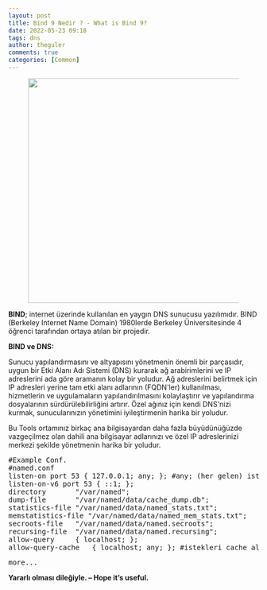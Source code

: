 ```yaml
---
layout: post
title: Bind 9 Nedir ? - What is Bind 9?
date: 2022-05-23 09:18
tags: dns
author: theguler
comments: true
categories: [Common]
---
```

<!-- wp:image {"id":3224,"width":"452px","height":"auto","sizeSlug":"large","linkDestination":"none"} -->
<figure class="wp-block-image size-large is-resized"><img src="https://theguler.wordpress.com/wp-content/uploads/2022/05/bind-nedir.png?w=1024" alt="" class="wp-image-3224" style="width:452px;height:auto" /></figure>
<!-- /wp:image -->

<!-- wp:paragraph -->
<p><strong>BIND</strong>;&nbsp;internet üzerinde kullanılan en yaygın DNS sunucusu yazılımıdır. BIND (Berkeley Internet Name Domain) 1980lerde Berkeley Üniversitesinde 4 öğrenci tarafından ortaya atılan bir projedir.</p>
<!-- /wp:paragraph -->

<!-- wp:paragraph -->
<p><strong>BIND ve DNS:</strong></p>
<!-- /wp:paragraph -->

<!-- wp:paragraph -->
<p>Sunucu yapılandırmasını ve altyapısını yönetmenin önemli bir parçasıdır, uygun bir Etki Alanı Adı Sistemi (DNS) kurarak ağ arabirimlerini ve IP adreslerini ada göre aramanın kolay bir yoludur.&nbsp;Ağ adreslerini belirtmek için IP adresleri yerine tam etki alanı adlarının (FQDN'ler) kullanılması, hizmetlerin ve uygulamaların yapılandırılmasını kolaylaştırır ve yapılandırma dosyalarının sürdürülebilirliğini artırır.&nbsp;Özel ağınız için kendi DNS'nizi kurmak, sunucularınızın yönetimini iyileştirmenin harika bir yoludur.</p>
<!-- /wp:paragraph -->

<!-- wp:paragraph -->
<p>Bu Tools ortamınız birkaç ana bilgisayardan daha fazla büyüdünüğüzde vazgeçilmez olan dahili ana bilgisayar adlarınızı ve özel IP adreslerinizi merkezi şekilde yönetmenin harika bir yoludur.</p>
<!-- /wp:paragraph -->

<!-- wp:preformatted -->
<pre class="wp-block-preformatted">#Example Conf.<br>#named.conf<br>listen-on port 53 { 127.0.0.1; any; }; #any; (her gelen) isteğe cevap ver.<br>listen-on-v6 port 53 { ::1; };<br>directory       "/var/named";<br>dump-file       "/var/named/data/cache_dump.db";<br>statistics-file "/var/named/data/named_stats.txt";<br>memstatistics-file "/var/named/data/named_mem_stats.txt";<br>secroots-file   "/var/named/data/named.secroots";<br>recursing-file  "/var/named/data/named.recursing";<br>allow-query     { localhost; };<br>allow-query-cache   { localhost; any; }; #istekleri cache al. (her gelen dahil)</pre>
<!-- /wp:preformatted -->

<!-- wp:preformatted -->
<pre class="wp-block-preformatted">more...</pre>
<!-- /wp:preformatted -->

<!-- wp:paragraph -->
<p><strong>Yararlı olması dileğiyle. – Hope it’s useful.</strong></p>
<!-- /wp:paragraph -->
